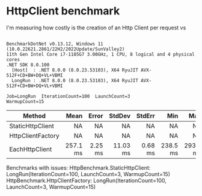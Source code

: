 # HttpClient benchmark

I'm measuring how costly is the creation of an Http Client per request vs 

```

BenchmarkDotNet v0.13.12, Windows 11 (10.0.22621.2861/22H2/2022Update/SunValley2)
11th Gen Intel Core i7-1185G7 3.00GHz, 1 CPU, 8 logical and 4 physical cores
.NET SDK 8.0.100
  [Host]  : .NET 8.0.0 (8.0.23.53103), X64 RyuJIT AVX-512F+CD+BW+DQ+VL+VBMI
  LongRun : .NET 8.0.0 (8.0.23.53103), X64 RyuJIT AVX-512F+CD+BW+DQ+VL+VBMI

Job=LongRun  IterationCount=100  LaunchCount=3  
WarmupCount=15  

```
| Method            | Mean     | Error   | StdDev   | StdErr  | Min      | Max      | Op/s  | Allocated |
|------------------ |---------:|--------:|---------:|--------:|---------:|---------:|------:|----------:|
| StaticHttpClient  |       NA |      NA |       NA |      NA |       NA |       NA |    NA |        NA |
| HttpClientFactory |       NA |      NA |       NA |      NA |       NA |       NA |    NA |        NA |
| EachHttpClient    | 257.1 ms | 2.25 ms | 11.03 ms | 0.68 ms | 238.5 ms | 293.0 ms | 3.889 | 129.32 KB |

Benchmarks with issues:
  HttpBenchmark.StaticHttpClient: LongRun(IterationCount=100, LaunchCount=3, WarmupCount=15)
  HttpBenchmark.HttpClientFactory: LongRun(IterationCount=100, LaunchCount=3, WarmupCount=15)
